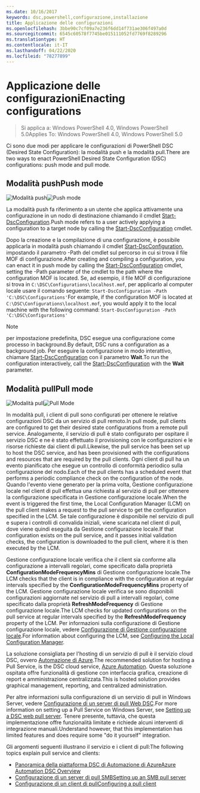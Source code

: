 ```yaml
---
ms.date: 10/16/2017
keywords: dsc,powershell,configurazione,installazione
title: Applicazione delle configurazioni
ms.openlocfilehash: 3bbe90c7cf09a7e236f6dd14f731ae306f497a0d
ms.sourcegitcommit: 6545c60578f7745be015111052fd7769f8289296
ms.translationtype: HT
ms.contentlocale: it-IT
ms.lasthandoff: 04/22/2020
ms.locfileid: "78277899"
---
```

# <a name="enacting-configurations"></a><span data-ttu-id="19471-103">Applicazione delle configurazioni</span><span class="sxs-lookup"><span data-stu-id="19471-103">Enacting configurations</span></span>

> <span data-ttu-id="19471-104">Si applica a: Windows PowerShell 4.0, Windows PowerShell 5.0</span><span class="sxs-lookup"><span data-stu-id="19471-104">Applies To: Windows PowerShell 4.0, Windows PowerShell 5.0</span></span>

<span data-ttu-id="19471-105">Ci sono due modi per applicare le configurazioni di PowerShell DSC (Desired State Configuration): la modalità push e la modalità pull.</span><span class="sxs-lookup"><span data-stu-id="19471-105">There are two ways to enact PowerShell Desired State Configuration (DSC) configurations: push mode and pull mode.</span></span>

## <a name="push-mode"></a><span data-ttu-id="19471-106">Modalità push</span><span class="sxs-lookup"><span data-stu-id="19471-106">Push mode</span></span>

<span data-ttu-id="19471-107">![Modalità push](media/enactingConfigurations/pushModel.png "Come funziona la modalità push")</span><span class="sxs-lookup"><span data-stu-id="19471-107">![Push mode](media/enactingConfigurations/pushModel.png "How push mode works")</span></span>

<span data-ttu-id="19471-108">La modalità push fa riferimento a un utente che applica attivamente una configurazione in un nodo di destinazione chiamando il cmdlet [Start-DscConfiguration](/powershell/module/psdesiredstateconfiguration/start-dscconfiguration).</span><span class="sxs-lookup"><span data-stu-id="19471-108">Push mode refers to a user actively applying a configuration to a target node by calling the [Start-DscConfiguration](/powershell/module/psdesiredstateconfiguration/start-dscconfiguration) cmdlet.</span></span>

<span data-ttu-id="19471-109">Dopo la creazione e la compilazione di una configurazione, è possibile applicarla in modalità push chiamando il cmdlet [Start-DscConfiguration](/powershell/module/psdesiredstateconfiguration/start-dscconfiguration), impostando il parametro -Path del cmdlet sul percorso in cui si trova il file MOF di configurazione.</span><span class="sxs-lookup"><span data-stu-id="19471-109">After creating and compiling a configuration, you can enact it in push mode by calling the [Start-DscConfiguration](/powershell/module/psdesiredstateconfiguration/start-dscconfiguration) cmdlet, setting the -Path parameter of the cmdlet to the path where the configuration MOF is located.</span></span> <span data-ttu-id="19471-110">Se, ad esempio, il file MOF di configurazione si trova in `C:\DSC\Configurations\localhost.mof`, per applicarlo al computer locale usare il comando seguente: `Start-DscConfiguration -Path 'C:\DSC\Configurations'`</span><span class="sxs-lookup"><span data-stu-id="19471-110">For example, if the configuration MOF is located at `C:\DSC\Configurations\localhost.mof`, you would apply it to the local machine with the following command: `Start-DscConfiguration -Path 'C:\DSC\Configurations'`</span></span>

> [!NOTE]
> <span data-ttu-id="19471-111">per impostazione predefinita, DSC esegue una configurazione come processo in background.</span><span class="sxs-lookup"><span data-stu-id="19471-111">By default, DSC runs a configuration as a background job.</span></span> <span data-ttu-id="19471-112">Per eseguire la configurazione in modo interattivo, chiamare [Start-DscConfiguration](/powershell/module/psdesiredstateconfiguration/start-dscconfiguration) con il parametro **Wait**.</span><span class="sxs-lookup"><span data-stu-id="19471-112">To run the configuration interactively, call the [Start-DscConfiguration](/powershell/module/psdesiredstateconfiguration/start-dscconfiguration) with the **Wait** parameter.</span></span>

## <a name="pull-mode"></a><span data-ttu-id="19471-113">Modalità pull</span><span class="sxs-lookup"><span data-stu-id="19471-113">Pull mode</span></span>

<span data-ttu-id="19471-114">![Modalità pull](media/enactingConfigurations/pullModel.png "Come funziona la modalità pull")</span><span class="sxs-lookup"><span data-stu-id="19471-114">![Pull Mode](media/enactingConfigurations/pullModel.png "How pull mode works")</span></span>

<span data-ttu-id="19471-115">In modalità pull, i client di pull sono configurati per ottenere le relative configurazioni DSC da un servizio di pull remoto.</span><span class="sxs-lookup"><span data-stu-id="19471-115">In pull mode, pull clients are configured to get their desired state configurations from a remote pull service.</span></span> <span data-ttu-id="19471-116">Analogamente, il servizio di pull è stato configurato per ospitare il servizio DSC e ne è stato effettuato il provisioning con le configurazioni e le risorse richieste dai client di pull.</span><span class="sxs-lookup"><span data-stu-id="19471-116">Likewise, the pull service has been set up to host the DSC service, and has been provisioned with the configurations and resources that are required by the pull clients.</span></span> <span data-ttu-id="19471-117">Ogni client di pull ha un evento pianificato che esegue un controllo di conformità periodico sulla configurazione del nodo.</span><span class="sxs-lookup"><span data-stu-id="19471-117">Each of the pull clients has a scheduled event that performs a periodic compliance check on the configuration of the node.</span></span> <span data-ttu-id="19471-118">Quando l'evento viene generato per la prima volta, Gestione configurazione locale nel client di pull effettua una richiesta al servizio di pull per ottenere la configurazione specificata in Gestione configurazione locale.</span><span class="sxs-lookup"><span data-stu-id="19471-118">When the event is triggered the first time, the Local Configuration Manager (LCM) on the pull client makes a request to the pull service to get the configuration specified in the LCM.</span></span> <span data-ttu-id="19471-119">Se tale configurazione è disponibile nel servizio di pull e supera i controlli di convalida iniziali, viene scaricata nel client di pull, dove viene quindi eseguita da Gestione configurazione locale.</span><span class="sxs-lookup"><span data-stu-id="19471-119">If that configuration exists on the pull service, and it passes initial validation checks, the configuration is downloaded to the pull client, where it is then executed by the LCM.</span></span>

<span data-ttu-id="19471-120">Gestione configurazione locale verifica che il client sia conforme alla configurazione a intervalli regolari, come specificato dalla proprietà **ConfigurationModeFrequencyMins** di Gestione configurazione locale.</span><span class="sxs-lookup"><span data-stu-id="19471-120">The LCM checks that the client is in compliance with the configuration at regular intervals specified by the **ConfigurationModeFrequencyMins** property of the LCM.</span></span> <span data-ttu-id="19471-121">Gestione configurazione locale verifica se sono disponibili configurazioni aggiornate nel servizio di pull a intervalli regolari, come specificato dalla proprietà **RefreshModeFrequency** di Gestione configurazione locale.</span><span class="sxs-lookup"><span data-stu-id="19471-121">The LCM checks for updated configurations on the pull service at regular intervals specified by the **RefreshModeFrequency** property of the LCM.</span></span> <span data-ttu-id="19471-122">Per informazioni sulla configurazione di Gestione configurazione locale, vedere [Configurazione di Gestione configurazione locale](../managing-nodes/metaConfig.md).</span><span class="sxs-lookup"><span data-stu-id="19471-122">For information about configuring the LCM, see [Configuring the Local Configuration Manager](../managing-nodes/metaConfig.md).</span></span>

<span data-ttu-id="19471-123">La soluzione consigliata per l'hosting di un servizio di pull è il servizio cloud DSC, ovvero [Automazione di Azure](https://azure.microsoft.com/services/automation/).</span><span class="sxs-lookup"><span data-stu-id="19471-123">The recommended solution for hosting a Pull Service, is the DSC cloud service, [Azure Automation](https://azure.microsoft.com/services/automation/).</span></span> <span data-ttu-id="19471-124">Questa soluzione ospitata offre funzionalità di gestione con interfaccia grafica, creazione di report e amministrazione centralizzata.</span><span class="sxs-lookup"><span data-stu-id="19471-124">This is hosted solution provides graphical management, reporting, and centralized administration.</span></span>

<span data-ttu-id="19471-125">Per altre informazioni sulla configurazione di un servizio di pull in Windows Server, vedere [Configurazione di un server di pull Web DSC](pullServer.md).</span><span class="sxs-lookup"><span data-stu-id="19471-125">For more information on setting up a Pull Service on Windows Server, see [Setting up a DSC web pull server](pullServer.md).</span></span> <span data-ttu-id="19471-126">Tenere presente, tuttavia, che questa implementazione offre funzionalità limitate e richiede alcuni interventi di integrazione manuali.</span><span class="sxs-lookup"><span data-stu-id="19471-126">Understand however, that this implementation has limited features and does require some "do it yourself" integration.</span></span>

<span data-ttu-id="19471-127">Gli argomenti seguenti illustrano il servizio e i client di pull:</span><span class="sxs-lookup"><span data-stu-id="19471-127">The following topics explain pull service and clients:</span></span>

- [<span data-ttu-id="19471-128">Panoramica della piattaforma DSC di Automazione di Azure</span><span class="sxs-lookup"><span data-stu-id="19471-128">Azure Automation DSC Overview</span></span>](https://docs.microsoft.com/azure/automation/automation-dsc-overview)
- [<span data-ttu-id="19471-129">Configurazione di un server di pull SMB</span><span class="sxs-lookup"><span data-stu-id="19471-129">Setting up an SMB pull server</span></span>](pullServerSMB.md)
- [<span data-ttu-id="19471-130">Configurazione di un client di pull</span><span class="sxs-lookup"><span data-stu-id="19471-130">Configuring a pull client</span></span>](pullClientConfigID.md)
